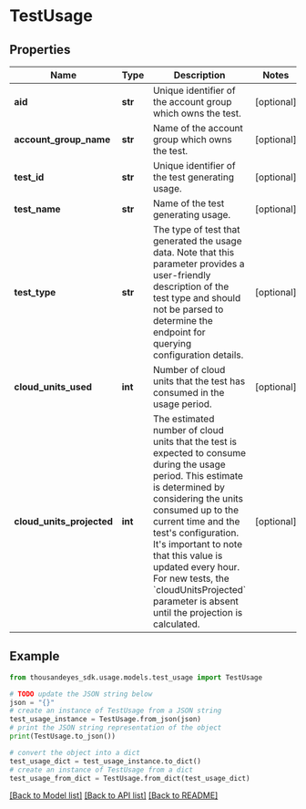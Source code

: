 # TestUsage


## Properties

Name | Type | Description | Notes
------------ | ------------- | ------------- | -------------
**aid** | **str** | Unique identifier of the account group which owns the test. | [optional] 
**account_group_name** | **str** | Name of the account group which owns the test. | [optional] 
**test_id** | **str** | Unique identifier of the test generating usage. | [optional] 
**test_name** | **str** | Name of the test generating usage. | [optional] 
**test_type** | **str** | The type of test that generated the usage data. Note that this parameter provides a user-friendly description of the test type and should not be parsed to determine the endpoint for querying configuration details. | [optional] 
**cloud_units_used** | **int** | Number of cloud units that the test has consumed in the usage period. | [optional] 
**cloud_units_projected** | **int** | The estimated number of cloud units that the test is expected to consume during the usage period. This estimate is determined by considering the units consumed up to the current time and the test&#39;s configuration. It&#39;s important to note that this value is updated every hour. For new tests, the &#x60;cloudUnitsProjected&#x60; parameter is absent until the projection is calculated. | [optional] 

## Example

```python
from thousandeyes_sdk.usage.models.test_usage import TestUsage

# TODO update the JSON string below
json = "{}"
# create an instance of TestUsage from a JSON string
test_usage_instance = TestUsage.from_json(json)
# print the JSON string representation of the object
print(TestUsage.to_json())

# convert the object into a dict
test_usage_dict = test_usage_instance.to_dict()
# create an instance of TestUsage from a dict
test_usage_from_dict = TestUsage.from_dict(test_usage_dict)
```
[[Back to Model list]](../README.md#documentation-for-models) [[Back to API list]](../README.md#documentation-for-api-endpoints) [[Back to README]](../README.md)


